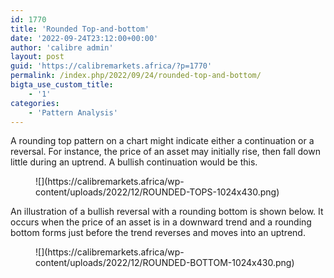 ```yaml
---
id: 1770
title: 'Rounded Top-and-bottom'
date: '2022-09-24T23:12:00+00:00'
author: 'calibre admin'
layout: post
guid: 'https://calibremarkets.africa/?p=1770'
permalink: /index.php/2022/09/24/rounded-top-and-bottom/
bigta_use_custom_title:
    - '1'
categories:
    - 'Pattern Analysis'
---
```


A rounding top pattern on a chart might indicate either a continuation or a reversal. For instance, the price of an asset may initially rise, then fall down little during an uptrend. A bullish continuation would be this.

<figure class="wp-block-image size-large">![](https://calibremarkets.africa/wp-content/uploads/2022/12/ROUNDED-TOPS-1024x430.png)</figure>An illustration of a bullish reversal with a rounding bottom is shown below. It occurs when the price of an asset is in a downward trend and a rounding bottom forms just before the trend reverses and moves into an uptrend.

<figure class="wp-block-image size-large">![](https://calibremarkets.africa/wp-content/uploads/2022/12/ROUNDED-BOTTOM-1024x430.png)</figure>